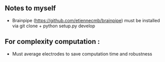 ## Notes to myself

- Brainpipe (https://github.com/etiennecmb/brainpipe) must be installed via git clone + python setup.py develop


## For complexity computation :

- Must average electrodes to save computation time and robustness
